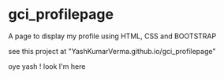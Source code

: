 # gci_profilepage
A page to display my profile using HTML, CSS and BOOTSTRAP

see this project at
"YashKumarVerma.github.io/gci_profilepage"

oye yash ! look I'm here
